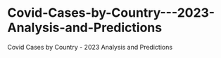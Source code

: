 # Covid-Cases-by-Country---2023-Analysis-and-Predictions
Covid Cases by Country - 2023 Analysis and Predictions
